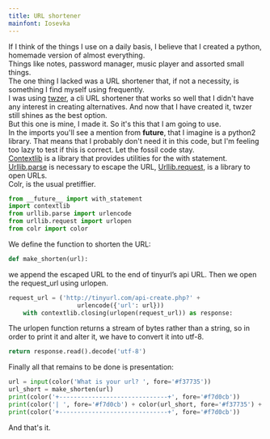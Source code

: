 ```yaml
---
title: URL shortener
mainfont: Iosevka
---
```



If I think of the things I use on a daily basis, I believe that I created a python, homemade version of almost everything.  
Things like notes, password manager, music player and assorted small things.  
The one thing I lacked was a URL shortener that, if not a necessity, is something I find myself using frequently.  
I was using [twzer](https://github.com/ngevan/twzer), a cli URL shortener that works so well that I didn't have any interest in creating alternatives. And now that I have created it, twzer still shines as the best option.  
But this one is mine, I made it. So it's this that I am going to use.  
In the imports you'll see a mention from __future__, that I imagine is a python2 library. That means that I probably don't need it in this code, but I'm feeling too lazy to test if this is correct. Let the fossil code stay.  
[Contextlib](https://docs.python.org/3/library/contextlib.html) is a library that provides utilities for the with statement.  
[Urllib.parse](https://docs.python.org/3/library/urllib.parse.html#module-urllib.parse) is necessary to escape the URL, [Urllib.request](https://docs.python.org/3/library/urllib.request.html), is a library to open URLs.  
Colr, is the usual pretiffier.  
  
```python
from __future__ import with_statement
import contextlib
from urllib.parse import urlencode
from urllib.request import urlopen
from colr import color
```
  
We define the function to shorten the URL:
```python
def make_shorten(url):
```
  
we append the escaped URL to the end of tinyurl’s api URL. Then we open the request_url using urlopen.
```python
request_url = ('http://tinyurl.com/api-create.php?' +
                   urlencode({'url': url}))
    with contextlib.closing(urlopen(request_url)) as response:
```
  
The urlopen function returns a stream of bytes rather than a string, so in order to print it and alter it, we have to convert it into utf-8.
```python
return response.read().decode('utf-8')
```
  
Finally all that remains to be done is presentation:
```python
url = input(color('What is your url? ', fore='#f37735'))
url_short = make_shorten(url)
print(color('+------------------------------+', fore='#f7d0cb'))
print(color('| ', fore='#f7d0cb') + color(url_short, fore='#f37735') + color(' |', fore='#f7d0cb'))
print(color('+------------------------------+', fore='#f7d0cb'))
```
  
And that's it.
